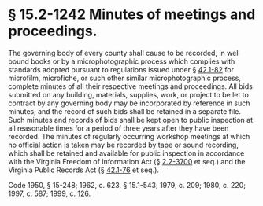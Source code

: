 # § 15.2-1242 Minutes of meetings and proceedings.

<p>The governing body of every county shall cause to be recorded, in well bound books or by a microphotographic process which complies with standards adopted pursuant to regulations issued under § <a href='http://law.lis.virginia.gov/vacode/42.1-82/'>42.1-82</a> for microfilm, microfiche, or such other similar microphotographic process, complete minutes of all their respective meetings and proceedings. All bids submitted on any building, materials, supplies, work, or project to be let to contract by any governing body may be incorporated by reference in such minutes, and the record of such bids shall be retained in a separate file. Such minutes and records of bids shall be kept open to public inspection at all reasonable times for a period of three years after they have been recorded. The minutes of regularly occurring workshop meetings at which no official action is taken may be recorded by tape or sound recording, which shall be retained and available for public inspection in accordance with the Virginia Freedom of Information Act (§ <a href='http://law.lis.virginia.gov/vacode/2.2-3700/'>2.2-3700</a> et seq.) and the Virginia Public Records Act (§ <a href='http://law.lis.virginia.gov/vacode/42.1-76/'>42.1-76</a> et seq.).</p><p>Code 1950, § 15-248; 1962, c. 623, § 15.1-543; 1979, c. 209; 1980, c. 220; 1997, c. 587; 1999, c. <a href='http://lis.virginia.gov/cgi-bin/legp604.exe?991+ful+CHAP0126'>126</a>.</p>